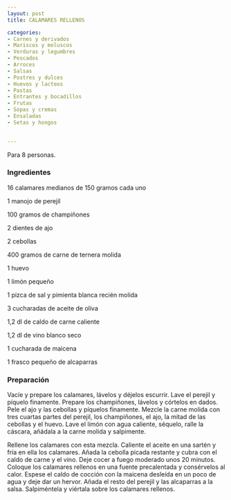```yaml
---
layout: post
title: CALAMARES RELLENOS

categories:
- Carnes y derivados
- Mariscos y moluscos
- Verduras y legumbres
- Pescados
- Arroces
- Salsas
- Postres y dulces
- Huevos y lacteos
- Pastas
- Entrantes y bocadillos
- Frutas
- Sopas y cremas
- Ensaladas
- Setas y hongos
 

---
```

Para 8 personas.

<h3>Ingredientes</h3>

16 calamares medianos de 150 gramos cada uno

1 manojo de perejil

100 gramos de champiñones

2 dientes de ajo

2 cebollas

400 gramos de carne de ternera molida

1 huevo

1 limón pequeño

1 pizca de sal y pimienta blanca recién molida

3 cucharadas de aceite de oliva

1,2 dl de caldo de carne caliente

1,2 dl de vino blanco seco

1 cucharada de maicena

1 frasco pequeño de alcaparras

<h3>Preparación</h3>

Vacíe y prepare los calamares, lávelos y déjelos escurrir. Lave el   perejil   y   píquelo   finamente.  Prepare los champiñones,  lávelos   y   córtelos   en   dados.   Pele   el  ajo y las cebollas y píquelos   finamente. Mezcle la carne molida con tres cuartas partes   del   perejil,   los  champiñones, el ajo, la mitad de las cebollas y el huevo. Lave el limón con agua caliente, séquelo, ralle    la    cáscara,   añádala a la carne molida y salpimente.

Rellene   los calamares con esta mezcla. Caliente el aceite en una   sartén   y   fría  en ella los calamares. Añada la cebolla picada   restante y cubra con el caldo de carne y el vino. Deje cocer   a   fuego   moderado   unos   20 minutos.  Coloque los calamares rellenos en una fuente precalentada y consérvelos al  calor. Espese el caldo de cocción con la maicena desleída en  un  poco de agua y deje dar un hervor. Añada el resto del perejil  y  las  alcaparras  a   la salsa. Salpiméntela y viértala sobre los calamares rellenos.

